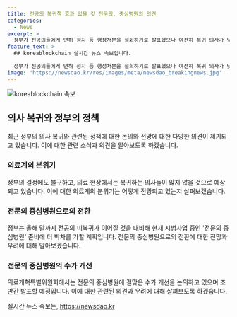 ```yaml
---
title: 전공의 복귀책 효과 없을 것 전문의, 중심병원의 의견
categories:
  - News
excerpt: >
  정부가 전공의들에게 면허 정지 등 행정처분을 철회하기로 발표했으나 여전히 복귀 의사가 낮다는 분위기다. 정부의 ‘양보’에도 불구하고, 의료 현장에서는 전공의들이 복귀하지 않을 것으로 보인다. 정부는 전문의 중심병원으로의 전환을 추진하고 있으나 의료계의 우려와 거부감이 여전히 남아있다. 해당 대형병원은 3년차, 4년차 전공의들을 제외하고는 복귀 의사가 낮은 상황이며, 정부는 전공의 미복귀 대비를 위해 전문의 중심병원으로의 전환을 가속화할 계획이다. 그러나 의료계에서는 전문의 수요와 공급의 불균형으로 이를 실현하기 어려울 것이 우려된다.
feature_text: >
  ## koreablockchain 실시간 뉴스 속보입니다.

  정부가 전공의들에게 면허 정지 등 행정처분을 철회하기로 발표했으나 여전히 복귀 의사가 낮다는 분위기다. 정부의 ‘양보’에도 불구하고, 의료 현장에서는 전공의들이 복귀하지 않을 것으로 보인다. 정부는 전문의 중심병원으로의 전환을 추진하고 있으나 의료계의 우려와 거부감이 여전히 남아있다. 해당 대형병원은 3년차, 4년차 전공의들을 제외하고는 복귀 의사가 낮은 상황이며, 정부는 전공의 미복귀 대비를 위해 전문의 중심병원으로의 전환을 가속화할 계획이다. 그러나 의료계에서는 전문의 수요와 공급의 불균형으로 이를 실현하기 어려울 것이 우려된다.
image: 'https://newsdao.kr/res/images/meta/newsdao_breakingnews.jpg'
---
```


<p><img src="https://newsdao.kr/res/images/meta/newsdao_breakingnews.jpg" alt="koreablockchain 속보" /></p>

<h2 data-ke-size="size26">의사 복귀와 정부의 정책</h2>

<p data-ke-size="size16">최근 정부의 의사 복귀와 관련된 정책에 대한 논의와 전망에 대한 다양한 의견이 제기되고 있습니다. 이에 대한 관련 소식과 의견을 알아보도록 하겠습니다.</p>

<h3><b>의료계의 분위기</b></h3>

<p data-ke-size="size16">정부의 결정에도 불구하고, 의료 현장에서는 복귀하는 의사들이 많지 않을 것으로 예상되고 있습니다. 이에 대한 의료계의 분위기는 어떻게 전망되고 있는지 살펴보겠습니다.</p>

<h3><b>전문의 중심병원으로의 전환</b></h3>

<p data-ke-size="size16">정부는 올해 말까지 전공의 미복귀가 이어질 것을 대비해 현재 시범사업 중인 '전문의 중심병원' 준비에 더 박차를 가할 계획입니다. 전문의 중심병원으로의 전환에 대한 전망과 우려에 대해 알아보겠습니다.</p>

<h3><b>전문의 중심병원의 수가 개선</b></h3>

<p data-ke-size="size16">의료개혁특별위원회에서는 전문의 중심병원에 걸맞은 수가 개선을 논의하고 있으며 조만간 발표할 예정입니다. 이에 대한 관련된 의견과 우려에 대해 살펴보도록 하겠습니다.</p>
실시간 뉴스 속보는, <a href="https://newsdao.kr" rel="dofollow">https://newsdao.kr</a>


